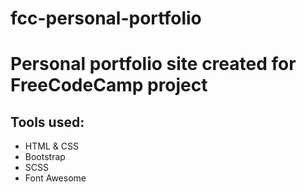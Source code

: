 # fcc-personal-portfolio

<h1>Personal portfolio site created for FreeCodeCamp project</h1>

<h2>Tools used:</h2>
<ul>
  <li>HTML & CSS</li>
  <li>Bootstrap</li>
  <li>SCSS</li>
  <li>Font Awesome</li>
</ul>
 
 
